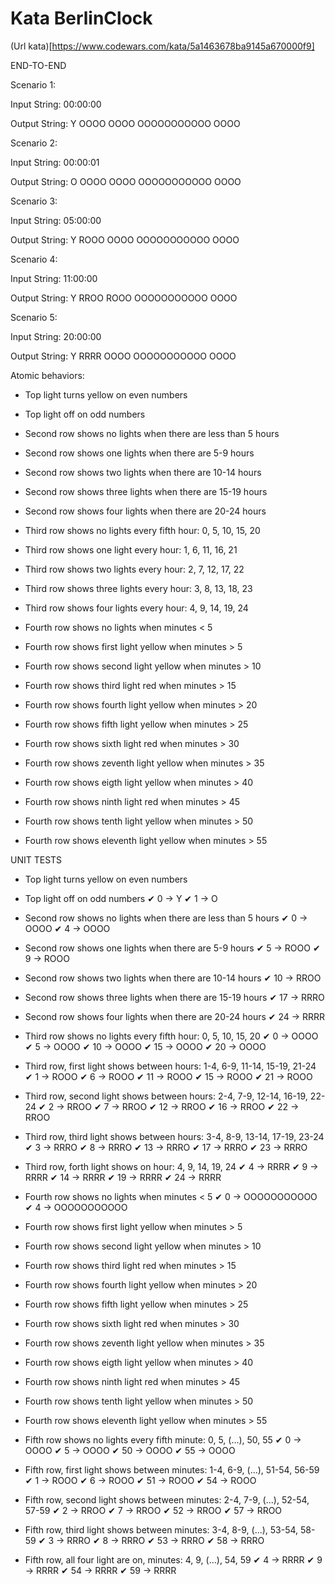 # Kata BerlinClock

(Url kata)[https://www.codewars.com/kata/5a1463678ba9145a670000f9]

END-TO-END

Scenario 1:

Input String:
00:00:00

Output String:
Y
OOOO
OOOO
OOOOOOOOOOO
OOOO

Scenario 2:

Input String:
00:00:01

Output String:
O
OOOO
OOOO
OOOOOOOOOOO
OOOO

Scenario 3:

Input String:
05:00:00

Output String:
Y
ROOO
OOOO
OOOOOOOOOOO
OOOO

Scenario 4:

Input String:
11:00:00

Output String:
Y
RROO
ROOO
OOOOOOOOOOO
OOOO

Scenario 5:

Input String:
20:00:00

Output String:
Y
RRRR
OOOO
OOOOOOOOOOO
OOOO

Atomic behaviors:

- Top light turns yellow on even numbers
- Top light off on odd numbers

- Second row shows no lights when there are less than 5 hours
- Second row shows one lights when there are 5-9 hours
- Second row shows two lights when there are 10-14 hours
- Second row shows three lights when there are 15-19 hours
- Second row shows four lights when there are 20-24 hours

- Third row shows no lights every fifth hour: 0, 5, 10, 15, 20
- Third row shows one light every hour: 1, 6, 11, 16, 21
- Third row shows two lights every hour: 2, 7, 12, 17, 22
- Third row shows three lights every hour: 3, 8, 13, 18, 23
- Third row shows four lights every hour: 4, 9, 14, 19, 24

- Fourth row shows no lights when minutes < 5
- Fourth row shows first light yellow when minutes > 5
- Fourth row shows second light yellow when minutes > 10
- Fourth row shows third light red when minutes > 15
- Fourth row shows fourth light yellow when minutes > 20
- Fourth row shows fifth light yellow when minutes > 25
- Fourth row shows sixth light red when minutes > 30
- Fourth row shows zeventh light yellow when minutes > 35
- Fourth row shows eigth light yellow when minutes > 40
- Fourth row shows ninth light red when minutes > 45
- Fourth row shows tenth light yellow when minutes > 50
- Fourth row shows eleventh light yellow when minutes > 55

UNIT TESTS

- Top light turns yellow on even numbers
- Top light off on odd numbers
  ✔ 0 -> Y
  ✔ 1 -> O

- Second row shows no lights when there are less than 5 hours
  ✔ 0 -> OOOO
  ✔ 4 -> OOOO

- Second row shows one lights when there are 5-9 hours
  ✔ 5 -> ROOO
  ✔ 9 -> ROOO

- Second row shows two lights when there are 10-14 hours
  ✔ 10 -> RROO

- Second row shows three lights when there are 15-19 hours
  ✔ 17 -> RRRO

- Second row shows four lights when there are 20-24 hours
  ✔ 24 -> RRRR

- Third row shows no lights every fifth hour: 0, 5, 10, 15, 20
  ✔ 0 -> OOOO
  ✔ 5 -> OOOO
  ✔ 10 -> OOOO
  ✔ 15 -> OOOO
  ✔ 20 -> OOOO

- Third row, first light shows between hours: 1-4, 6-9, 11-14, 15-19, 21-24
  ✔ 1 -> ROOO
  ✔ 6 -> ROOO
  ✔ 11 -> ROOO
  ✔ 15 -> ROOO
  ✔ 21 -> ROOO

- Third row, second light shows between hours: 2-4, 7-9, 12-14, 16-19, 22-24
  ✔ 2 -> RROO
  ✔ 7 -> RROO
  ✔ 12 -> RROO
  ✔ 16 -> RROO
  ✔ 22 -> RROO

- Third row, third light shows between hours: 3-4, 8-9, 13-14, 17-19, 23-24
  ✔ 3 -> RRRO
  ✔ 8 -> RRRO
  ✔ 13 -> RRRO
  ✔ 17 -> RRRO
  ✔ 23 -> RRRO

- Third row, forth light shows on hour: 4, 9, 14, 19, 24
  ✔ 4 -> RRRR
  ✔ 9 -> RRRR
  ✔ 14 -> RRRR
  ✔ 19 -> RRRR
  ✔ 24 -> RRRR

- Fourth row shows no lights when minutes < 5
  ✔ 0 -> OOOOOOOOOOO
  ✔ 4 -> OOOOOOOOOOO
- Fourth row shows first light yellow when minutes > 5
- Fourth row shows second light yellow when minutes > 10
- Fourth row shows third light red when minutes > 15
- Fourth row shows fourth light yellow when minutes > 20
- Fourth row shows fifth light yellow when minutes > 25
- Fourth row shows sixth light red when minutes > 30
- Fourth row shows zeventh light yellow when minutes > 35
- Fourth row shows eigth light yellow when minutes > 40
- Fourth row shows ninth light red when minutes > 45
- Fourth row shows tenth light yellow when minutes > 50
- Fourth row shows eleventh light yellow when minutes > 55

- Fifth row shows no lights every fifth minute: 0, 5, (...), 50, 55
  ✔ 0 -> OOOO
  ✔ 5 -> OOOO
  ✔ 50 -> OOOO
  ✔ 55 -> OOOO

- Fifth row, first light shows between minutes: 1-4, 6-9, (...), 51-54, 56-59
  ✔ 1 -> ROOO
  ✔ 6 -> ROOO
  ✔ 51 -> ROOO
  ✔ 54 -> ROOO

- Fifth row, second light shows between minutes: 2-4, 7-9, (...), 52-54, 57-59
  ✔ 2 -> RROO
  ✔ 7 -> RROO
  ✔ 52 -> RROO
  ✔ 57 -> RROO

- Fifth row, third light shows between minutes: 3-4, 8-9, (...), 53-54, 58-59
  ✔ 3 -> RRRO
  ✔ 8 -> RRRO
  ✔ 53 -> RRRO
  ✔ 58 -> RRRO

- Fifth row, all four light are on, minutes: 4, 9, (...), 54, 59
  ✔ 4 -> RRRR
  ✔ 9 -> RRRR
  ✔ 54 -> RRRR
  ✔ 59 -> RRRR
